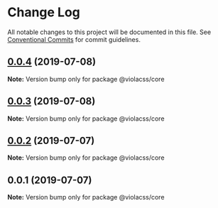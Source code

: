 # Change Log

All notable changes to this project will be documented in this file.
See [Conventional Commits](https://conventionalcommits.org) for commit guidelines.

## [0.0.4](https://github.com/violacss/viola/compare/@violacss/core@0.0.3...@violacss/core@0.0.4) (2019-07-08)

**Note:** Version bump only for package @violacss/core





## [0.0.3](https://github.com/violacss/viola/compare/@violacss/core@0.0.2...@violacss/core@0.0.3) (2019-07-08)

**Note:** Version bump only for package @violacss/core





## [0.0.2](https://github.com/violacss/viola/compare/@violacss/core@0.0.1...@violacss/core@0.0.2) (2019-07-07)

**Note:** Version bump only for package @violacss/core





## 0.0.1 (2019-07-07)

**Note:** Version bump only for package @violacss/core
